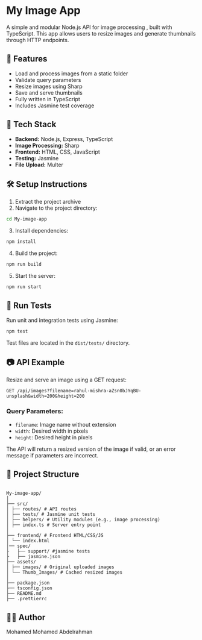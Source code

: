 # My Image App

A simple and modular Node.js API for image processing , built with TypeScript. This app allows users to resize images and generate thumbnails through HTTP endpoints.

## 🚀 Features

- Load and process images from a static folder
- Validate query parameters
- Resize images using Sharp
- Save and serve thumbnails
- Fully written in TypeScript
- Includes Jasmine test coverage

## 🧰 Tech Stack

- **Backend:** Node.js, Express, TypeScript
- **Image Processing:** Sharp
- **Frontend:** HTML, CSS, JavaScript
- **Testing:** Jasmine
- **File Upload:** Multer

## 🛠️ Setup Instructions

1. Extract the project archive
2. Navigate to the project directory:

```bash
cd My-image-app
```

3. Install dependencies:

```bash
npm install
```

4. Build the project:

```bash
npm run build
```

5. Start the server:

```bash
npm run start
```
## 🧪 Run Tests

Run unit and integration tests using Jasmine:

```bash
npm test
```

Test files are located in the `dist/tests/` directory.

## 📷 API Example

Resize and serve an image using a GET request:

```
GET /api/images?filename=rahul-mishra-aZsn0bJYqBU-unsplash&width=200&height=200
```

### Query Parameters:
- `filename`: Image name without extension
- `width`: Desired width in pixels
- `height`: Desired height in pixels

The API will return a resized version of the image if valid, or an error message if parameters are incorrect.


## 📁 Project Structure

```

My-image-app/
│
├── src/
│ ├── routes/ # API routes
│ ├── tests/ # Jasmine unit tests
│ ├── helpers/ # Utility modules (e.g., image processing)
│ ├── index.ts # Server entry point
│
├── frontend/ # Frontend HTML/CSS/JS
│ └── index.html
│── spec/
├   ├── support/ #jasmine tests
├   ├── jasmine.json
├── assets/
│ ├── images/ # Original uploaded images
│ └── Thumb_Images/ # Cached resized images
│
├── package.json
├── tsconfig.json
├── README.md
├── .prettierrc
```

## 👨‍💻 Author

Mohamed Mohamed Abdelrahman